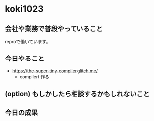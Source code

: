 # koki1023


## 会社や業務で普段やっていること
reproで働いています。

## 今日やること
- https://the-super-tiny-compiler.glitch.me/
  - compilert 作る

## (option) もしかしたら相談するかもしれないこと


## 今日の成果
